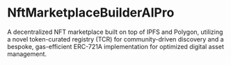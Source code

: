 # NftMarketplaceBuilderAIPro
A decentralized NFT marketplace built on top of IPFS and Polygon, utilizing a novel token-curated registry (TCR) for community-driven discovery and a bespoke, gas-efficient ERC-721A implementation for optimized digital asset management.

